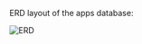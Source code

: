 ERD layout of the apps database:

![ERD](https://github.com/Manxi1/SPU_CSC3220_W24_T7_V2/assets/121981035/138d770e-38bf-43dc-84f0-f9bd90cdc2ec)
